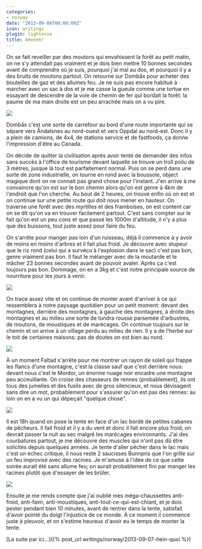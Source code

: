 ```yaml
---
categories:
- norway
date: "2013-09-06T00:00:00Z"
icon: writings
plugin: lightense
title: beeeeh!
---
```


On se fait reveiller par des moutons qui envahissent la forêt au petit
matin, on ne s'y attendait pas vraiment et je dois bien mettre 10
bonnes secondes avant de comprendre où je suis, pourquoi j'ai mal au
dos, et pourquoi il y a des bruits de moutons partout. On retourne sur
Dombås pour acheter des bouteilles de gaz et des allumes feu. Je ne
suis pas encore habitué à marcher avec un sac à dos et je me casse la
gueule comme une tortue en essayant de descendre de la voie de chemin
de fer qui bordait la forêt: la paume de ma main droite est un peu
arrachée mais on a vu pire.

<img src="/public/img/norway/jour1-torrent.jpg" data-action="zoom" />

Dombås c'est une sorte de carrefour au bord d'une route importante qui
se sépare vers Åndalsnes au nord-ouest et vers Oppdal au
nord-est. Donc il y a plein de camions, de 4x4, de stations service et
de fastfoods, ça donne l'impression d'être au Canada.

On décide de quitter la civilisation après avoir tenté de demander des
infos sans succès à l'office de tourisme devant laquelle se trouve un
troll poilu de 3 mètres, jusque là tout est parfaitement normal. Puis
on se perd dans une sorte de zone industrielle, on tourne en rond avec
la boussole, object magique dont on ne connait pas grand chose pour
l'instant. J'en arrive à me convaincre qu'on est sur le bon chemin
alors qu'on est genre à 4km de l'endroit que l'on cherche.  Au bout de
2 heures, on trouve enfin où on est et on continue sur une petite
route qui doit nous mener en hauteur.  On traverse une forêt avec des
myrtilles et des framboises, on est content car on se dit qu'on va en
trouver facilement partout. C'est sans compter sur le fait qu'on est
un peu cons et que passé les 1000m d'altitude, il n'y a plus que des
buissons, tout juste assez pour faire du feu.

On s'arrête pour manger pas loin d'un ruisseau, déjà il commence à y
avoir de moins en moins d'arbres et il fait plus froid. Je découvre
avec stupeur que le riz rond (celui qui a survécu à l'explosion dans
le sac) c'est pas bon, genre vraiment pas bon. Il faut le mélanger
avec de la moutarde et le mâcher 23 bonnes secondes avant de pouvoir
avaler. Après ça c'est toujours pas bon. Dommage, on en a 3kg et c'est
notre principale source de nourriture pour les jours à venir.

<img src="/public/img/norway/jour1-break.jpg" data-action="zoom" />

On trace assez vite et on continue de monter avant d'arriver à ce qui
ressemblera à notre paysage quotidien pour un petit moment: devant des
montagnes, derrière des montagnes, à gauche des montagnes, à droite
des montagnes et au milieu une sorte de tundra rousse parsemée
d'arbustres, de moutons, de moustiques et de marécages. On continue
toujours sur le chemin et on arrive à un village perdu au milieu de
rien. Il y a de l'herbe sur le toit de certaines maisons: pas de
doutes on est bien au nord.

<img src="/public/img/norway/jour1-route.jpg" data-action="zoom" />

À un moment Faltad s'arrête pour me montrer un rayon de soleil qui
frappe les flancs d'une montagne, c'est la classe sauf que c'est
derrière nous: devant nous c'est le Mordor, un énorme nuage noir
encadre une montagne peu acceuillante. On croise des chasseurs de
rennes (probablement), ils ont tous des jumelles et des fusils avec de
gros silencieux, et nous dévisagent sans dire un mot, probablement
pour s'assurer qu'on est pas des rennes: au loin on en a vu un qui
dépeçait "quelque chose".

<img src="/public/img/norway/jour1-mordor.jpg" data-action="zoom" />

Il est 18h quand on pose la tente en face d'un lac bordé de petites
cabanes de pêcheurs. Il fait froid et il y a du vent et donc il fait
encore plus froid, on devrait passer la nuit au sec malgré les
marécages environnants. J'ai des courbatures partout, je me découvre
des muscles qui n'ont pas dû être solicités depuis quelques années. Je
tente d'aller pêcher dans le lac mais c'est un échec critique, il nous
reste 2 saucisses Bunnpris que l'on grille sur un feu improvisé avec
des racines. Je m'amuse à l'idée de ce que cette soirée aurait été
sans allume feu; on aurait probablement fini par manger les racines
plutôt que d'essayer de les brûler.

<img src="/public/img/norway/jour1-lac.jpg" data-action="zoom" />

Ensuite je me rends compte que j'ai oublié mes méga-chaussettes
anti-froid, anti-faim, anti-moustiques, anti-tout-ce-qui-est-chiant,
et je dois pester pendant bien 10 minutes, avant de rentrer dans la
tente, satisfait d'avoir pointé du doigt l'injustice de ce monde. À ce
moment il commence juste à pleuvoir, et on s'estime heureux d'avoir eu
le temps de monter la tente.

[La suite par ici...]({% post_url writings/norway/2013-09-07-hein-quoi %})
